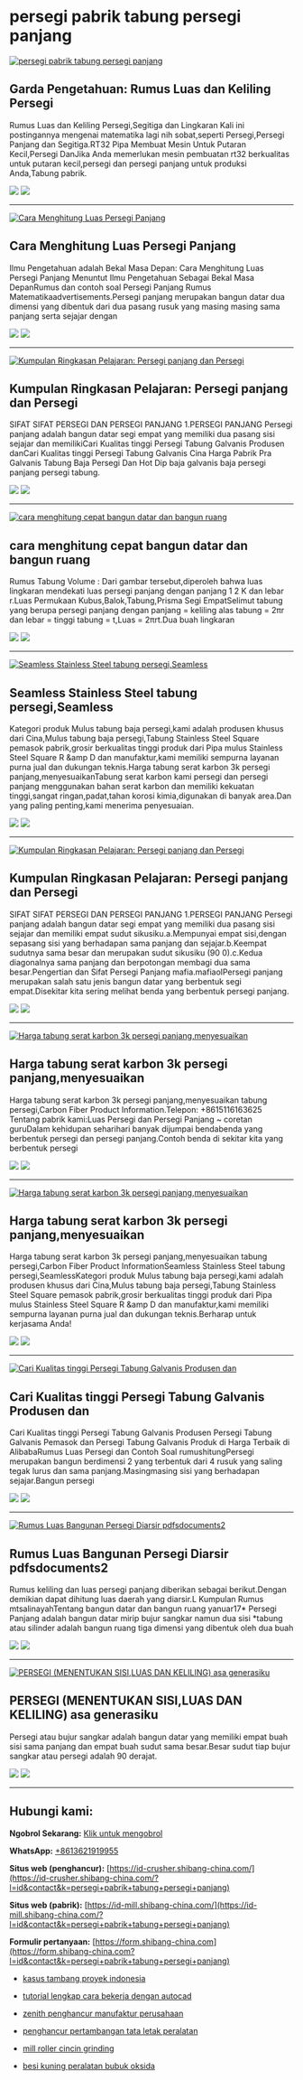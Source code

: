 # persegi pabrik tabung persegi panjang

<a href="https://swt.shibang-china.com/?l=id&img&k=persegi+pabrik+tabung+persegi+panjang" target="_blank">![persegi pabrik tabung persegi panjang](http://static.shibang-china.com/all-800x300/953.jpg)</a>

## Garda Pengetahuan: Rumus Luas dan Keliling Persegi
Rumus Luas dan Keliling Persegi,Segitiga dan Lingkaran Kali ini postingannya mengenai matematika lagi nih sobat,seperti Persegi,Persegi Panjang dan Segitiga.RT32 Pipa Membuat Mesin Untuk Putaran Kecil,Persegi DanJika Anda memerlukan mesin pembuatan rt32 berkualitas untuk putaran kecil,persegi dan persegi panjang untuk produksi Anda,Tabung pabrik.


<a href="https://whatsapp.shibangsoft.com/WhatsApp.php" target="_blank" title="WhatsApp">![](http://static.shibang-china.com/icon/whatsapp.png)</a> <a href="https://swt.shibang-china.com/?l=id&icon&k=persegi+pabrik+tabung+persegi+panjang" target="_blank">![](http://static.shibang-china.com/icon/chat-id.png)</a>

---

<a href="https://swt.shibang-china.com/?l=id&img&k=persegi+pabrik+tabung+persegi+panjang" target="_blank">![Cara Menghitung Luas Persegi Panjang](http://static.shibang-china.com/all-800x300/1259.jpg)</a>

## Cara Menghitung Luas Persegi Panjang
Ilmu Pengetahuan adalah Bekal Masa Depan: Cara Menghitung Luas Persegi Panjang Menuntut Ilmu Pengetahuan Sebagai Bekal Masa DepanRumus dan contoh soal Persegi Panjang Rumus Matematikaadvertisements.Persegi panjang merupakan bangun datar dua dimensi yang dibentuk dari dua pasang rusuk yang masing masing sama panjang serta sejajar dengan


<a href="https://whatsapp.shibangsoft.com/WhatsApp.php" target="_blank" title="WhatsApp">![](http://static.shibang-china.com/icon/whatsapp.png)</a> <a href="https://swt.shibang-china.com/?l=id&icon&k=persegi+pabrik+tabung+persegi+panjang" target="_blank">![](http://static.shibang-china.com/icon/chat-id.png)</a>

---

<a href="https://swt.shibang-china.com/?l=id&img&k=persegi+pabrik+tabung+persegi+panjang" target="_blank">![Kumpulan Ringkasan Pelajaran: Persegi panjang dan Persegi](http://static.shibang-china.com/all-800x300/42.jpg)</a>

## Kumpulan Ringkasan Pelajaran: Persegi panjang dan Persegi
SIFAT SIFAT PERSEGI DAN PERSEGI PANJANG 1.PERSEGI PANJANG Persegi panjang adalah bangun datar segi empat yang memiliki dua pasang sisi sejajar dan memilikiCari Kualitas tinggi Persegi Tabung Galvanis Produsen danCari Kualitas tinggi Persegi Tabung Galvanis Cina Harga Pabrik Pra Galvanis Tabung Baja Persegi Dan Hot Dip baja galvanis baja persegi panjang persegi tabung.


<a href="https://whatsapp.shibangsoft.com/WhatsApp.php" target="_blank" title="WhatsApp">![](http://static.shibang-china.com/icon/whatsapp.png)</a> <a href="https://swt.shibang-china.com/?l=id&icon&k=persegi+pabrik+tabung+persegi+panjang" target="_blank">![](http://static.shibang-china.com/icon/chat-id.png)</a>

---

<a href="https://swt.shibang-china.com/?l=id&img&k=persegi+pabrik+tabung+persegi+panjang" target="_blank">![cara menghitung cepat bangun datar dan bangun ruang](http://static.shibang-china.com/all-800x300/1011.jpg)</a>

## cara menghitung cepat bangun datar dan bangun ruang
Rumus Tabung Volume : Dari gambar tersebut,diperoleh bahwa luas lingkaran mendekati luas persegi panjang dengan panjang 1 2 K dan lebar r.Luas Permukaan Kubus,Balok,Tabung,Prisma Segi EmpatSelimut tabung yang berupa persegi panjang dengan panjang = keliling alas tabung = 2πr dan lebar = tinggi tabung = t,Luas = 2πrt.Dua buah lingkaran


<a href="https://whatsapp.shibangsoft.com/WhatsApp.php" target="_blank" title="WhatsApp">![](http://static.shibang-china.com/icon/whatsapp.png)</a> <a href="https://swt.shibang-china.com/?l=id&icon&k=persegi+pabrik+tabung+persegi+panjang" target="_blank">![](http://static.shibang-china.com/icon/chat-id.png)</a>

---

<a href="https://swt.shibang-china.com/?l=id&img&k=persegi+pabrik+tabung+persegi+panjang" target="_blank">![Seamless Stainless Steel tabung persegi,Seamless](http://static.shibang-china.com/all-800x300/755.jpg)</a>

## Seamless Stainless Steel tabung persegi,Seamless
Kategori produk Mulus tabung baja persegi,kami adalah produsen khusus dari Cina,Mulus tabung baja persegi,Tabung Stainless Steel Square pemasok pabrik,grosir berkualitas tinggi produk dari Pipa mulus Stainless Steel Square R &amp D dan manufaktur,kami memiliki sempurna layanan purna jual dan dukungan teknis.Harga tabung serat karbon 3k persegi panjang,menyesuaikanTabung serat karbon kami persegi dan persegi panjang menggunakan bahan serat karbon dan memiliki kekuatan tinggi,sangat ringan,padat,tahan korosi kimia,digunakan di banyak area.Dan yang paling penting,kami menerima penyesuaian.


<a href="https://whatsapp.shibangsoft.com/WhatsApp.php" target="_blank" title="WhatsApp">![](http://static.shibang-china.com/icon/whatsapp.png)</a> <a href="https://swt.shibang-china.com/?l=id&icon&k=persegi+pabrik+tabung+persegi+panjang" target="_blank">![](http://static.shibang-china.com/icon/chat-id.png)</a>

---

<a href="https://swt.shibang-china.com/?l=id&img&k=persegi+pabrik+tabung+persegi+panjang" target="_blank">![Kumpulan Ringkasan Pelajaran: Persegi panjang dan Persegi](http://static.shibang-china.com/all-800x300/892.jpg)</a>

## Kumpulan Ringkasan Pelajaran: Persegi panjang dan Persegi
SIFAT SIFAT PERSEGI DAN PERSEGI PANJANG 1.PERSEGI PANJANG Persegi panjang adalah bangun datar segi empat yang memiliki dua pasang sisi sejajar dan memiliki empat sudut sikusiku.a.Mempunyai empat sisi,dengan sepasang sisi yang berhadapan sama panjang dan sejajar.b.Keempat sudutnya sama besar dan merupakan sudut sikusiku (90 0).c.Kedua diagonalnya sama panjang dan berpotongan membagi dua sama besar.Pengertian dan Sifat Persegi Panjang mafia.mafiaolPersegi panjang merupakan salah satu jenis bangun datar yang berbentuk segi empat.Disekitar kita sering melihat benda yang berbentuk persegi panjang.


<a href="https://whatsapp.shibangsoft.com/WhatsApp.php" target="_blank" title="WhatsApp">![](http://static.shibang-china.com/icon/whatsapp.png)</a> <a href="https://swt.shibang-china.com/?l=id&icon&k=persegi+pabrik+tabung+persegi+panjang" target="_blank">![](http://static.shibang-china.com/icon/chat-id.png)</a>

---

<a href="https://swt.shibang-china.com/?l=id&img&k=persegi+pabrik+tabung+persegi+panjang" target="_blank">![Harga tabung serat karbon 3k persegi panjang,menyesuaikan](http://static.shibang-china.com/all-800x300/1149.jpg)</a>

## Harga tabung serat karbon 3k persegi panjang,menyesuaikan
Harga tabung serat karbon 3k persegi panjang,menyesuaikan tabung persegi,Carbon Fiber Product Information.Telepon: +8615116163625 Tentang pabrik kami:Luas Persegi dan Persegi Panjang ~ coretan guruDalam kehidupan seharihari banyak dijumpai bendabenda yang berbentuk persegi dan persegi panjang.Contoh benda di sekitar kita yang berbentuk persegi


<a href="https://whatsapp.shibangsoft.com/WhatsApp.php" target="_blank" title="WhatsApp">![](http://static.shibang-china.com/icon/whatsapp.png)</a> <a href="https://swt.shibang-china.com/?l=id&icon&k=persegi+pabrik+tabung+persegi+panjang" target="_blank">![](http://static.shibang-china.com/icon/chat-id.png)</a>

---

<a href="https://swt.shibang-china.com/?l=id&img&k=persegi+pabrik+tabung+persegi+panjang" target="_blank">![Harga tabung serat karbon 3k persegi panjang,menyesuaikan](http://static.shibang-china.com/all-800x300/110.jpg)</a>

## Harga tabung serat karbon 3k persegi panjang,menyesuaikan
Harga tabung serat karbon 3k persegi panjang,menyesuaikan tabung persegi,Carbon Fiber Product InformationSeamless Stainless Steel tabung persegi,SeamlessKategori produk Mulus tabung baja persegi,kami adalah produsen khusus dari Cina,Mulus tabung baja persegi,Tabung Stainless Steel Square pemasok pabrik,grosir berkualitas tinggi produk dari Pipa mulus Stainless Steel Square R &amp D dan manufaktur,kami memiliki sempurna layanan purna jual dan dukungan teknis.Berharap untuk kerjasama Anda!


<a href="https://whatsapp.shibangsoft.com/WhatsApp.php" target="_blank" title="WhatsApp">![](http://static.shibang-china.com/icon/whatsapp.png)</a> <a href="https://swt.shibang-china.com/?l=id&icon&k=persegi+pabrik+tabung+persegi+panjang" target="_blank">![](http://static.shibang-china.com/icon/chat-id.png)</a>

---

<a href="https://swt.shibang-china.com/?l=id&img&k=persegi+pabrik+tabung+persegi+panjang" target="_blank">![Cari Kualitas tinggi Persegi Tabung Galvanis Produsen dan](http://static.shibang-china.com/all-800x300/521.jpg)</a>

## Cari Kualitas tinggi Persegi Tabung Galvanis Produsen dan
Cari Kualitas tinggi Persegi Tabung Galvanis Produsen Persegi Tabung Galvanis Pemasok dan Persegi Tabung Galvanis Produk di Harga Terbaik di AlibabaRumus Luas Persegi dan Contoh Soal rumushitungPersegi merupakan bangun berdimensi 2 yang terbentuk dari 4 rusuk yang saling tegak lurus dan sama panjang.Masingmasing sisi yang berhadapan sejajar.Bangun persegi


<a href="https://whatsapp.shibangsoft.com/WhatsApp.php" target="_blank" title="WhatsApp">![](http://static.shibang-china.com/icon/whatsapp.png)</a> <a href="https://swt.shibang-china.com/?l=id&icon&k=persegi+pabrik+tabung+persegi+panjang" target="_blank">![](http://static.shibang-china.com/icon/chat-id.png)</a>

---

<a href="https://swt.shibang-china.com/?l=id&img&k=persegi+pabrik+tabung+persegi+panjang" target="_blank">![Rumus Luas Bangunan Persegi Diarsir pdfsdocuments2](http://static.shibang-china.com/all-800x300/1264.jpg)</a>

## Rumus Luas Bangunan Persegi Diarsir pdfsdocuments2
Rumus keliling dan luas persegi panjang diberikan sebagai berikut.Dengan demikian dapat dihitung luas daerah yang diarsir.L Kumpulan Rumus mtsalinayahTentang bangun datar dan bangun ruang yanuar17* Persegi Panjang adalah bangun datar mirip bujur sangkar namun dua sisi *tabung atau silinder adalah bangun ruang tiga dimensi yang dibentuk oleh dua buah


<a href="https://whatsapp.shibangsoft.com/WhatsApp.php" target="_blank" title="WhatsApp">![](http://static.shibang-china.com/icon/whatsapp.png)</a> <a href="https://swt.shibang-china.com/?l=id&icon&k=persegi+pabrik+tabung+persegi+panjang" target="_blank">![](http://static.shibang-china.com/icon/chat-id.png)</a>

---

<a href="https://swt.shibang-china.com/?l=id&img&k=persegi+pabrik+tabung+persegi+panjang" target="_blank">![PERSEGI (MENENTUKAN SISI,LUAS DAN KELILING) asa generasiku](http://static.shibang-china.com/all-800x300/793.jpg)</a>

## PERSEGI (MENENTUKAN SISI,LUAS DAN KELILING) asa generasiku
Persegi atau bujur sangkar adalah bangun datar yang memiliki empat buah sisi sama panjang dan empat buah sudut sama besar.Besar sudut tiap bujur sangkar atau persegi adalah 90 derajat.

<a href="https://whatsapp.shibangsoft.com/WhatsApp.php" target="_blank" title="WhatsApp">![](http://static.shibang-china.com/icon/whatsapp.png)</a> <a href="https://swt.shibang-china.com/?l=id&icon&k=persegi+pabrik+tabung+persegi+panjang" target="_blank">![](http://static.shibang-china.com/icon/chat-id.png)</a>

---
## Hubungi kami:

**Ngobrol Sekarang:** [Klik untuk mengobrol](https://swt.shibang-china.com?l=id&contact&k=persegi+pabrik+tabung+persegi+panjang)

**WhatsApp:**  [+8613621919955](https://whatsapp.shibangsoft.com/WhatsApp.php)

**Situs web (penghancur):** [https://id-crusher.shibang-china.com/](https://id-crusher.shibang-china.com/?l=id&contact&k=persegi+pabrik+tabung+persegi+panjang)

**Situs web (pabrik):** [https://id-mill.shibang-china.com/](https://id-mill.shibang-china.com/?l=id&contact&k=persegi+pabrik+tabung+persegi+panjang)

**Formulir pertanyaan:** [https://form.shibang-china.com](https://form.shibang-china.com?l=id&contact&k=persegi+pabrik+tabung+persegi+panjang)

* [kasus tambang proyek indonesia](../38/kasus%20tambang%20proyek%20indonesia.md)

* [tutorial lengkap cara bekerja dengan autocad](../38/tutorial%20lengkap%20cara%20bekerja%20dengan%20autocad.md)

* [zenith penghancur manufaktur perusahaan](../40/zenith%20penghancur%20manufaktur%20perusahaan.md)

* [penghancur pertambangan tata letak peralatan](../37/penghancur%20pertambangan%20tata%20letak%20peralatan.md)

* [mill roller cincin grinding](../35/mill%20roller%20cincin%20grinding.md)

* [besi kuning peralatan bubuk oksida](../35/besi%20kuning%20peralatan%20bubuk%20oksida.md)